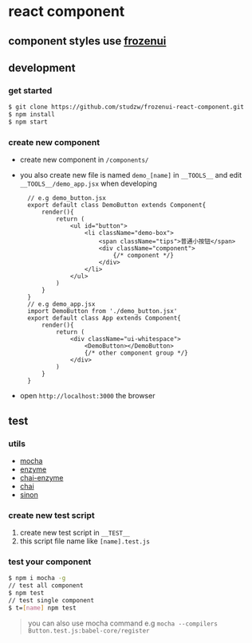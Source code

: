 # react component

## component styles use [frozenui](http://frozenui.github.io/)

## development

### get started

```bash
$ git clone https://github.com/studzw/frozenui-react-component.git
$ npm install
$ npm start
```
### create new component

* create new component in `/components/`
* you also create new file is named `demo_[name]` in `__TOOLS__` and edit `__TOOLS__/demo_app.jsx` when developing
		
		// e.g demo_button.jsx
		export default class DemoButton extends Component{
			render(){
				return (
					<ul id="button">
						<li className="demo-box">
							<span className="tips">普通小按钮</span>
							<div className="component">
								{/* component */}
							</div>
						</li>
					</ul>
				)
			}
		}
		// e.g demo_app.jsx
		import DemoButton from './demo_button.jsx'
		export default class App extends Component{
			render(){
				return (
					<div className="ui-whitespace">
						<DemoButton></DemoButton>
						{/* other component group */}
					</div>
				)
			}
		}

* open `http://localhost:3000` the browser

## test

### utils
* [mocha](http://mochajs.org/)
* [enzyme](https://github.com/airbnb/enzyme)
* [chai-enzyme](https://github.com/producthunt/chai-enzyme)
* [chai](http://chaijs.com/)
* [sinon](https://github.com/sinonjs/sinon)

### create new test script
1. create new test script in `__TEST__`
2. this script file name like `[name].test.js`

### test your component
```bash
$ npm i mocha -g
// test all component
$ npm test
// test single component
$ t=[name] npm test
```
> you can also use mocha command 
> e.g `mocha --compilers Button.test.js:babel-core/register`


